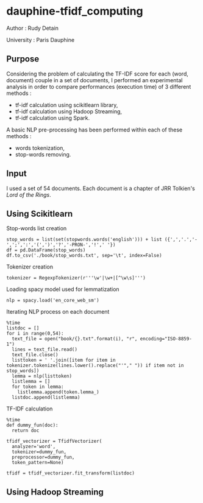 # dauphine-tfidf_computing

Author : Rudy Detain  

University : Paris Dauphine

## Purpose
Considering the problem of calculating the TF-IDF score for each (word, document) couple in a set of documents, I performed an experimental analysis in order to compare performances (execution time) of 3 different methods :

- tf-idf calculation using scikitlearn library,
- tf-idf calculation using Hadoop Streaming,
- tf-idf calculation using Spark.

A basic NLP pre-processing has been performed within each of these methods :

- words tokenization,
- stop-words removing.

## Input
I used a set of 54 documents. Each document is a chapter of JRR Tolkien's *Lord of the Rings*. 


## Using Scikitlearn
Stop-words list creation
```
stop_words = list(set(stopwords.words('english'))) + list ({',','.','-',';',':','(',')','?','-PRON-','!',' '})
df = pd.DataFrame(stop_words) 
df.to_csv('./book/stop_words.txt', sep='\t', index=False)
```
Tokenizer creation
```
tokenizer = RegexpTokenizer(r'''\w'|\w+|[^\w\s]''')
```

Loading spacy model used for lemmatization
```
nlp = spacy.load('en_core_web_sm')
```

Iterating NLP process on each document
```
%time 
listdoc = [] 
for i in range(0,54): 
  text_file = open("book/{}.txt".format(i), "r", encoding="ISO-8859-1") 
  lines = text_file.read() 
  text_file.close() 
  listtoken = ' '.join([item for item in tokenizer.tokenize(lines.lower().replace("'"," ")) if item not in stop_words]) 
  lemma = nlp(listtoken) 
  listlemma = [] 
  for token in lemma: 
    listlemma.append(token.lemma_) 
  listdoc.append(listlemma)
```

TF-IDF calculation
```
%time 
def dummy_fun(doc): 
  return doc 
  
tfidf_vectorizer = TfidfVectorizer(
  analyzer='word',
  tokenizer=dummy_fun,
  preprocessor=dummy_fun,
  token_pattern=None)
  
tfidf = tfidf_vectorizer.fit_transform(listdoc)
```

## Using Hadoop Streaming
